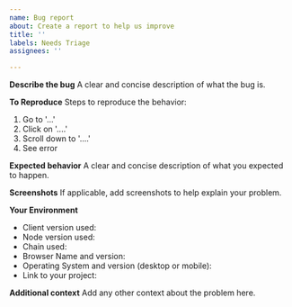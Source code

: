 ```yaml
---
name: Bug report
about: Create a report to help us improve
title: ''
labels: Needs Triage
assignees: ''

---
```


**Describe the bug**
A clear and concise description of what the bug is.

**To Reproduce**
Steps to reproduce the behavior:
1. Go to '...'
2. Click on '....'
3. Scroll down to '....'
4. See error

**Expected behavior**
A clear and concise description of what you expected to happen.

**Screenshots**
If applicable, add screenshots to help explain your problem.

**Your Environment**
<!--- Include as many relevant details about the environment you experienced the bug in -->
* Client version used:
* Node version used:
* Chain used: <!--- e.g., mainnet, rinkeby, ganache -->
* Browser Name and version:
* Operating System and version (desktop or mobile):
* Link to your project:

**Additional context**
Add any other context about the problem here.
